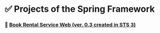 <!-- Title -->
# ✅ Projects of the Spring Framework

<!-- Contents -->
### 🚀 [Book Rental Service Web (ver. 0.3 created in STS 3)](https://github.com/Kim-src/Spring/tree/main/1.%20Spring%20Framework/Book%20Rental%20Service%20Web)
